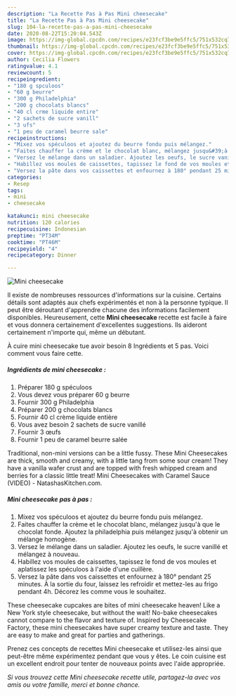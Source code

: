 ```yaml
---
description: "La Recette Pas à Pas Mini cheesecake"
title: "La Recette Pas à Pas Mini cheesecake"
slug: 104-la-recette-pas-a-pas-mini-cheesecake
date: 2020-08-22T15:20:04.543Z
image: https://img-global.cpcdn.com/recipes/e23fcf3be9e5ffc5/751x532cq70/mini-cheesecake-photo-principale-de-la-recette.jpg
thumbnail: https://img-global.cpcdn.com/recipes/e23fcf3be9e5ffc5/751x532cq70/mini-cheesecake-photo-principale-de-la-recette.jpg
cover: https://img-global.cpcdn.com/recipes/e23fcf3be9e5ffc5/751x532cq70/mini-cheesecake-photo-principale-de-la-recette.jpg
author: Cecilia Flowers
ratingvalue: 4.1
reviewcount: 5
recipeingredient:
- "180 g spculoos"
- "60 g beurre"
- "300 g Philadelphia"
- "200 g chocolats blancs"
- "40 cl crme liquide entire"
- "2 sachets de sucre vanill"
- "3 ufs"
- "1 peu de caramel beurre sale"
recipeinstructions:
- "Mixez vos spéculoos et ajoutez du beurre fondu puis mélangez."
- "Faites chauffer la crème et le chocolat blanc, mélangez jusqu&#39;à que le chocolat fonde. Ajoutez la philadelphia puis mélangez jusqu&#39;à obtenir un mélange homogène."
- "Versez le mélange dans un saladier. Ajoutez les oeufs, le sucre vanillé et mélangez à nouveau."
- "Habillez vos moules de caissettes, tapissez le fond de vos moules et aplatissez les spéculoos à l&#39;aide d&#39;une cuillère."
- "Versez la pâte dans vos caissettes et enfournez à 180° pendant 25 minutes. À la sortie du four, laissez les refroidir et mettez-les au frigo pendant 4h. Décorez les comme vous le souhaitez."
categories:
- Resep
tags:
- mini
- cheesecake

katakunci: mini cheesecake 
nutrition: 120 calories
recipecuisine: Indonesian
preptime: "PT34M"
cooktime: "PT46M"
recipeyield: "4"
recipecategory: Dinner

---
```



![Mini cheesecake](https://img-global.cpcdn.com/recipes/e23fcf3be9e5ffc5/751x532cq70/mini-cheesecake-photo-principale-de-la-recette.jpg)

Il existe de nombreuses ressources d'informations sur la cuisine. Certains détails sont adaptés aux chefs expérimentés et non à la personne typique. Il peut être déroutant d'apprendre chacune des informations facilement disponibles. Heureusement, cette <strong> Mini cheesecake </strong> recette est facile à faire et vous donnera certainement d'excellentes suggestions. Ils aideront certainement n'importe qui, même un débutant.

<!--inarticleads1-->

À cuire mini cheesecake tue avoir besoin 8 Ingrédients et 5 pas. Voici comment vous faire cette.

##### Ingrédients de mini cheesecake :

1. Préparer 180 g spéculoos
1. Vous devez vous préparer 60 g beurre
1. Fournir 300 g Philadelphia
1. Préparer 200 g chocolats blancs
1. Fournir 40 cl crème liquide entière
1. Vous avez besoin 2 sachets de sucre vanillé
1. Fournir 3 œufs
1. Fournir 1 peu de caramel beurre salée


Traditional, non-mini versions can be a little fussy. These Mini Cheesecakes are thick, smooth and creamy, with a little tang from some sour cream! They have a vanilla wafer crust and are topped with fresh whipped cream and berries for a classic little treat! Mini Cheesecakes with Caramel Sauce (VIDEO) - NatashasKitchen.com. 

<!--inarticleads2-->

##### Mini cheesecake pas à pas :

1. Mixez vos spéculoos et ajoutez du beurre fondu puis mélangez.
1. Faites chauffer la crème et le chocolat blanc, mélangez jusqu&#39;à que le chocolat fonde. Ajoutez la philadelphia puis mélangez jusqu&#39;à obtenir un mélange homogène.
1. Versez le mélange dans un saladier. Ajoutez les oeufs, le sucre vanillé et mélangez à nouveau.
1. Habillez vos moules de caissettes, tapissez le fond de vos moules et aplatissez les spéculoos à l&#39;aide d&#39;une cuillère.
1. Versez la pâte dans vos caissettes et enfournez à 180° pendant 25 minutes. À la sortie du four, laissez les refroidir et mettez-les au frigo pendant 4h. Décorez les comme vous le souhaitez.


These cheesecake cupcakes are bites of mini cheesecake heaven! Like a New York style cheesecake, but without the wait! No-bake cheesecakes cannot compare to the flavor and texture of. Inspired by Cheesecake Factory, these mini cheesecakes have super creamy texture and taste. They are easy to make and great for parties and gatherings. 

<!--inarticleads1-->

<p>
Prenez ces concepts de recettes Mini cheesecake et utilisez-les ainsi que peut-être même expérimentez pendant que vous y êtes. Le coin cuisine est un excellent endroit pour tenter de nouveaux points avec l'aide appropriée.
</p>

<p>
<i>Si vous trouvez cette Mini cheesecake recette utile, partagez-la avec vos amis ou votre famille, merci et bonne chance.</i>
</p>
